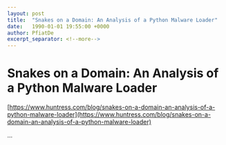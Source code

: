 ```yaml
---
layout: post
title:  "Snakes on a Domain: An Analysis of a Python Malware Loader"
date:   1990-01-01 19:55:00 +0000
author: PfiatDe
excerpt_separator: <!--more-->
---
```


# Snakes on a Domain: An Analysis of a Python Malware Loader

[https://www.huntress.com/blog/snakes-on-a-domain-an-analysis-of-a-python-malware-loader](https://www.huntress.com/blog/snakes-on-a-domain-an-analysis-of-a-python-malware-loader)

...
<!--more-->
